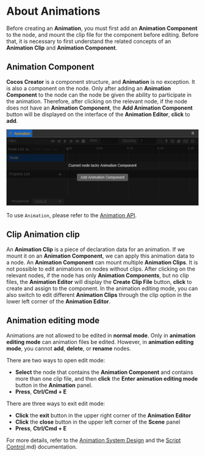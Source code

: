 # About Animations

Before creating an __Animation__, you must first add an __Animation Component__ to the node, and mount the clip file for the component before editing. Before that, it is necessary to first understand the related concepts of an __Animation Clip__ and __Animation Component__.

## Animation Component

__Cocos Creator__ is a component structure, and __Animation__ is no exception. It is also a component on the node. Only after adding an __Animation Component__ to the node can the node be given the ability to participate in the animation. Therefore, after clicking on the relevant node, if the node does not have an __Animation Component__, the **Add Animation Component** button will be displayed on the interface of the __Animation Editor__, __click__ to __add__.

![](./animation/add-component.png)

To use `Animation`, please refer to the [Animation API](../../../api/en/classes/animation.animation-1.html).

## Clip Animation clip

An __Animation Clip__ is a piece of declaration data for an animation. If we mount it on an __Animation Component__, we can apply this animation data to a node. An __Animation Component__ can mount multiple __Animation Clips__. It is not possible to edit animations on nodes without clips. After clicking on the relevant nodes, if the node has only __Animation Components__, but no clip files, the __Animation Editor__ will display the **Create Clip File** button, __click__ to create and assign to the component. In the animation editing mode, you can also switch to edit different __Animation Clips__ through the clip option in the lower left corner of the __Animation Editor__.

## Animation editing mode

Animations are not allowed to be edited in __normal mode__. Only in __animation editing mode__ can animation files be edited. However, in __animation editing mode__, you cannot **add**, **delete**, or **rename** nodes.

There are two ways to open edit mode:

- __Select__ the node that contains the __Animation Component__ and contains more than one clip file, and then __click__ the **Enter animation editing mode** button in the __Animation__ panel.
- __Press__, **Ctrl/Cmd + E**

There are three ways to exit edit mode:

- __Click__ the __exit__ button in the upper right corner of the __Animation Editor__
- __Click__ the __close__ button in the upper left corner of the __Scene__ panel
- __Press__, **Ctrl/Cmd + E**

For more details, refer to the [Animation System Design](./../../engine/animation/index.md) and the [Script Control](./../../engine/animation/animation-componentofAnimation).md) documentation.
